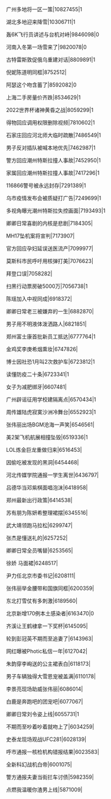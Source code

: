 广州多地将一区一策|10827455|1

湖北多地迎来降雪|10306711|1

轰6K飞行员讲述与台机对峙|9846098|0

河南入冬第一场雪来了|9820078|0

古特雷斯敦促俄乌重建对话|8809891|1

倪妮陈道明同框|8752512|

阿瑟这个吻含蓄了|8592082|0

上海二手房量价齐跌|8534629|1

2022世界杯诸神黄昏之战|8059299|1

得物回应调用权限删除视频|7810602|1

石家庄回应河北师大临时疏散|7486549|1

男子反对插队被喊本地优先|7462987|1

警方回应潮州特斯拉撞人事故|7452950|1

家属回应潮州特斯拉撞人事故|7417296|1

116866警号被永远封存|7291389|1

乌市疫情发布会被质疑打广告|7249699|1

多视角曝光潮州特斯拉失控画面|7193493|1

卿卿日常喜剧的内核是悲剧|7184305|

MH17坠机案将宣判|7173907|

官方回应孕妇延误送医流产|7099977|

莫斯科市民呼吁用核弹打美|7076623|

拜登口误|7058282|

扫黑行动票房破5000万|7056738|1

陈瑶加入中视同成|6918372|

卿卿日常老三被嫌弃的一生|6882870|

男子用不明液体泼洒路人|6821851|

郑州富士康首批新员工抵达|6777764|1

金鸡奖李庚希烟熏妆|6747826|

博士因社恐1月叫2次救护车|6723812|1

读懂防疫二十条|6723341|1

女子为减肥绑牙|6607481|

广州辟谣征用学校建隔离点|6570434|1

周传雄陆虎寂寞沙洲冷舞台|6552923|1

张伟丽出场BGM沧海一声笑|6546561|

美2架飞机航展相撞坠毁|6519336|1

LOL炼金巨龙重做归来|6516453|

因偷吃被发现的黑洞|6454468|

河北传媒学院通报一学生离世|6436797|

吕德华当邓紫棋面唱泡沫|6418958|

郑州最新出行政策|6414538|

苏有朋为陈妍希整理裙摆|6345516|

武大靖领跑马拉松|6299747|

张杰是懂送礼的|6257252|

卿卿日常全员嘴替|6253565|

徐娇 马面裙|6248517|

尹力任北京市委书记|6208111|

张伟丽举金腰带和国旗同框|6200359|

东北打雪仗有多刺激|6189560|

北京新增170例本土感染者|6163470|0

齐溪让王鹤棣拿一下奖杯|6145095|

轮到彭冠英不期而至追妻了|6143963|

网红曝被Photic私信一年|6127042|

朱韵穿李峋送的公主裙表白|6118173|

男子车辆独得大雪恩宠被盖满|6110178|

李景亮现场助威张伟丽|6086014|

白鹿是奔跑吧的团宠吧|6077067|

卿卿日常刘令姿上线|6055731|1

不期而至吵着吵着就吻上了|6034259|

史泰龙现场观战UFC281|6028139|

呼市通报一核检机构错报结果|6023583|

全新科幻战机白帝|6001075|

警方通报夫妻当街拦车讨债|5982359|

点燃我温暖你渣男上线|5871009|

